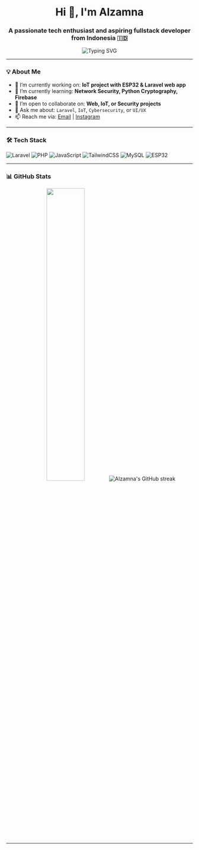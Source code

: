 <h1 align="center">Hi 👋, I'm Alzamna</h1>
<h3 align="center">A passionate tech enthusiast and aspiring fullstack developer from Indonesia 🇮🇩</h3>

<p align="center">
  <img src="https://readme-typing-svg.demolab.com?font=Fira+Code&size=18&pause=1000&center=true&vCenter=true&width=400&lines=Welcome+to+my+GitHub!;I+love+coding+and+learning+new+things!;" alt="Typing SVG" />
</p>

---

### 💡 About Me

- 🔭 I’m currently working on: **IoT project with ESP32 & Laravel web app**
- 🌱 I’m currently learning: **Network Security, Python Cryptography, Firebase**
- 👯 I’m open to collaborate on: **Web, IoT, or Security projects**
- 💬 Ask me about: `Laravel`, `IoT`, `Cybersecurity`, or `UI/UX`
- 📫 Reach me via: [Email](mailto:alzamna195@example.com) | [Instagram](https://instagram.com/alzheimrss)

---

### 🛠️ Tech Stack

![Laravel](https://img.shields.io/badge/-Laravel-E34F26?logo=laravel&logoColor=white&style=flat)
![PHP](https://img.shields.io/badge/-PHP-777BB4?logo=php&logoColor=white&style=flat)
![JavaScript](https://img.shields.io/badge/-JavaScript-F7DF1E?logo=javascript&logoColor=black&style=flat)
![TailwindCSS](https://img.shields.io/badge/-TailwindCSS-38B2AC?logo=tailwind-css&logoColor=white&style=flat)
![MySQL](https://img.shields.io/badge/-MySQL-4479A1?logo=mysql&logoColor=white&style=flat)
![ESP32](https://img.shields.io/badge/-ESP32-007ACC?logo=arduino&logoColor=white&style=flat)

---

### 📊 GitHub Stats

<p align="center">
  <img src="https://github-readme-streak-stats.herokuapp.com/?user=Alzamna&theme=tokyonight" width="45%"/>
  <img src="https://streak-stats.demolab.com?user=Alzamna&theme=tokyonight&hide_border=false" alt="Alzamna's GitHub streak" />
</p>

---
